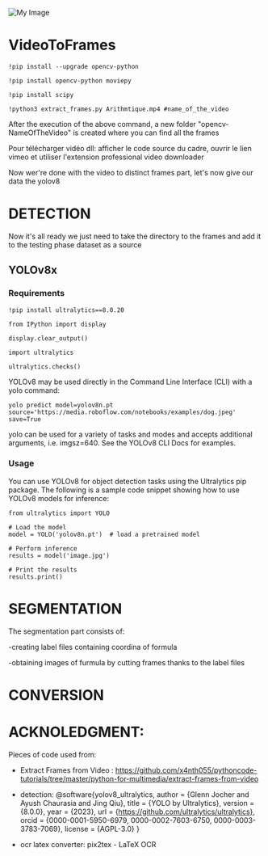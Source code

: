 ![My Image](![readme](https://github.com/Chaymae-Elhilali/DLLFormula/assets/91722533/ccb9c7f9-4e63-4bb6-a220-f59ddf7df4bd))

# VideoToFrames

```
!pip install --upgrade opencv-python

!pip install opencv-python moviepy

!pip install scipy

!python3 extract_frames.py Arithmtique.mp4 #name_of_the_video
```

After the execution of the above command, a new folder "opencv-NameOfTheVideo" is created where you can find all the frames

Pour télécharger vidéo dll: afficher le code source du cadre, ouvrir le lien vimeo et utiliser l'extension professional video downloader

Now wer're done with the video to distinct frames part, let's now give our data the yolov8

# DETECTION

Now it's all ready we just need to take the directory to the frames and add it to the testing phase dataset as a source

## YOLOv8x

### Requirements

```
!pip install ultralytics==8.0.20

from IPython import display

display.clear_output()

import ultralytics

ultralytics.checks()
```

YOLOv8 may be used directly in the Command Line Interface (CLI) with a yolo command:

```
yolo predict model=yolov8n.pt source='https://media.roboflow.com/notebooks/examples/dog.jpeg' save=True
```

yolo can be used for a variety of tasks and modes and accepts additional arguments, i.e. imgsz=640. See the YOLOv8 CLI Docs for examples.

### Usage

You can use YOLOv8 for object detection tasks using the Ultralytics pip package. The following is a sample code snippet showing how to use YOLOv8 models for inference:

```
from ultralytics import YOLO

# Load the model
model = YOLO('yolov8n.pt')  # load a pretrained model

# Perform inference
results = model('image.jpg')

# Print the results
results.print()
```

# SEGMENTATION

The segmentation part consists of:

-creating label files containing coordina of formula

-obtaining images of furmula by cutting frames thanks to the label files

# CONVERSION

# ACKNOLEDGMENT:

Pieces of code used from:

- Extract Frames from Video : https://github.com/x4nth055/pythoncode-tutorials/tree/master/python-for-multimedia/extract-frames-from-video

- detection: @software{yolov8_ultralytics,
  author = {Glenn Jocher and Ayush Chaurasia and Jing Qiu},
  title = {YOLO by Ultralytics},
  version = {8.0.0},
  year = {2023},
  url = {https://github.com/ultralytics/ultralytics},
  orcid = {0000-0001-5950-6979, 0000-0002-7603-6750, 0000-0003-3783-7069},
  license = {AGPL-3.0}
  }

- ocr latex converter: pix2tex - LaTeX OCR
